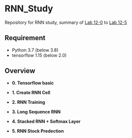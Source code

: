 # RNN_Study
Repository for RNN study, summary of [Lab 12-0](https://github.com/hunkim/DeepLearningZeroToAll/blob/master/lab-12-0-rnn_basics.ipynb) to [Lab 12-5](https://github.com/hunkim/DeepLearningZeroToAll/blob/master/lab-12-5-rnn_stock_prediction.py)

## Requirement
- Python 3.7 (below 3.8)
- tensorflow 1.15 (below 2.0)


## Overview
- **0. Tensorflow basic**

- **1. Create RNN Cell**

- **2. RNN Training**

- **3. Long Sequence RNN**

- **4. Stacked RNN + Softmax Layer**

- **5. RNN Stock Predection**
